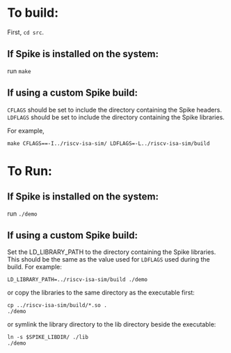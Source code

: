 # To build:

First, `cd src`.

## If Spike is installed on the system:

run `make`

## If using a custom Spike build:

`CFLAGS` should be set to include the directory containing the Spike headers.
`LDFLAGS` should be set to include the directory containing the Spike libraries.

For example,
```
make CFLAGS==-I../riscv-isa-sim/ LDFLAGS=-L../riscv-isa-sim/build
```

# To Run:

## If Spike is installed on the system:

run `./demo`

## If using a custom Spike build:

Set the LD_LIBRARY_PATH to the directory containing the Spike libraries.  This should be the same
as the value used for `LDFLAGS` used during the build.  For example:
```
LD_LIBRARY_PATH=../riscv-isa-sim/build ./demo
```

or copy the libraries to the same directory as the executable first:
```
cp ../riscv-isa-sim/build/*.so .
./demo
```

or symlink the library directory to the lib directory beside the executable:
```
ln -s $SPIKE_LIBDIR/ ./lib
./demo
```
